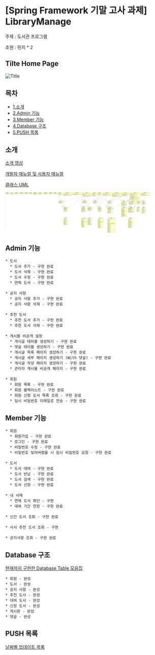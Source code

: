 # [Spring Framework 기말 고사 과제] LibraryManage

주제 : 도서관 프로그램

조원 : 민지 * 2

## Tilte Home Page

![Title](https://user-images.githubusercontent.com/31675804/130341165-b50fafdc-c796-4d4c-b910-9d48fd1a126b.png)

## 목차
   * [1.소개](#소개)
   * [2.Admin 기능](#Admin-기능)
   * [3.Member 기능](#Member-기능)
   * [4.Database 구조](#Database-구조)
   * [5.PUSH 목록](#PUSH-목록)

## 소개

[소개 영상](https://youtu.be/_joRphN1b_w)

[개발자 매뉴얼 및 사용자 매뉴얼](./src/main/resources/static/pdf)

[클래스 UML](./src/main/resources/static/uml/libraryDEV_ClassDiagram_UML.png)

<img src="https://github.com/jee00609/LibraryManage/blob/master/src/main/resources/static/uml/libraryDEV_ClassDiagram_UML.png" width="90%"></img>

## Admin 기능

    * 도서
      * 도서 추가 - 구현 완료
      * 도서 삭제 - 구현 완료
      * 도서 수정 - 구현 완료
      * 연체 도서 - 구현 완료
      
    * 공지 사항
      * 공지 사항 추가 - 구현 완료
      * 공지 사항 삭제 - 구현 완료
      
    * 추천 도서
      * 추천 도서 추가 - 구현 완료
      * 추천 도서 삭제 - 구현 완료
      
    * 게시물 비공개 설정
      * 게시글 테이블 생성하기 - 구현 완료
      * 댓글 테이블 생성하기 - 구현 완료
      * 게시글 목록 페이지 생성하기 - 구현 완료
      * 게시글 세부 페이지 생성하기 (With 댓글) - 구현 완료
      * 게시글 작성 페이지 생성하기 - 구현 완료
      * 관리자 게시물 비공개 페이지 - 구현 완료
    
    * 회원
      * 회원 목록 - 구현 완료
      * 회원 블랙리스트 - 구현 완료
      * 회원 신청 도서 목록 조회 - 구현 완료
      * 임시 비밀번호 이메일로 전송 - 구현 완료
   

## Member 기능

    * 회원
      * 회원가입 - 구현 완료
      * 로그인 - 구현 완료
      * 비밀번호 수정 - 구현 완료
      * 비밀번호 잊어버렸을 시 임시 비밀번호 요청 - 구현 완료
      
    * 도서
      * 도서 대여 - 구현 완료
      * 도서 반납 - 구현 완료
      * 도서 검색 - 구현 완료
      * 도서 신청 - 구현 완료
      
    * 내 서재
      * 연체 도서 확인 - 구현 
      * 대여 기간 연장 - 구현 완료
    
    * 신간 도서 조회 - 구현 완료
      
    * 사서 추천 도서 조회 - 구현 
    
    * 공지사항 조회 - 구현 완료
 

## Database 구조

[현재까지 구현한 Database Table 모음집](./src/main/resources/static/sql/databasesTable.md)

    * 회원 - 완성
    * 도서 - 완성
    * 공지 사항 - 완성
    * 추천 도서 - 완성
    * 대여 도서 - 완성
    * 신청 도서 - 완성
    * 게시판 - 완성
    * 댓글 - 완성

## PUSH 목록

[날짜별 업데이트 목록](https://github.com/jee00609/LibraryManage/blob/master/src/main/resources/static/push/pushAlert.md)
